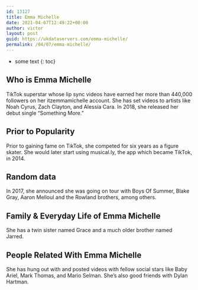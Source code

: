 ```yaml
---
id: 13127
title: Emma Michelle
date: 2021-04-07T12:49:22+00:00
author: victor
layout: post
guid: https://ukdataservers.com/emma-michelle/
permalink: /04/07/emma-michelle/
---
```


* some text
{: toc}


## Who is Emma Michelle



TikTok superstar whose lip sync videos have earned her more than 440,000 followers on her itzemmamichelle account. She has set videos to artists like Noah Cyrus, Zach Clayton, and Alessia Cara. In 2018, she released her debut single &#8220;Something More.&#8221; 

                
                
                
## Prior to Popularity



Prior to gaining fame on TikTok, she competed for six years as a figure skater. She would later start using musical.ly, the app which became TikTok, in 2014. 

                
                
                
## Random data



In 2017, she announced she was going on tour with Boys Of Summer, Blake Gray, Aaron Melloul and the Rowland brothers, among others. 

                
                
                
## Family & Everyday Life of Emma Michelle



She has a twin sister named Grace and a much older brother named Jarred. 

                
                
                
## People Related With Emma Michelle



She has hung out with and posted videos with fellow social stars like Baby Ariel, Mark Thomas, and Mario Selman. She&#8217;s also good friends with Dylan Hartman. 

                
              
            
          
          
          
